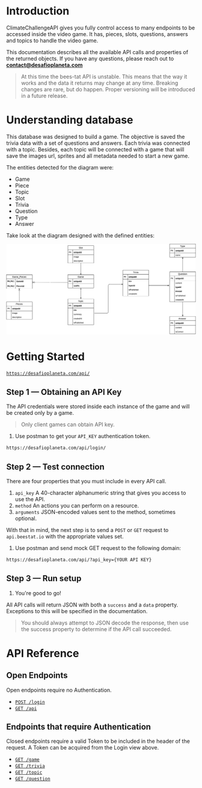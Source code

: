 # Introduction

ClimateChallengeAPI gives you fully control access to many endpoints to be accessed inside the video game. It has, pieces, slots, questions, answers and topics to handle the video game.

This documentation describes all the available API calls and properties of the returned objects. If you have any questions, please reach out to **contact@desafioplaneta.com**

> At this time the bees-tat API is unstable. This means that the way it works and the data it returns may change at any time. Breaking changes are rare, but do happen. Proper versioning will be introduced in a future release.

# Understanding database

This database was designed to build a game. The objective is saved the trivia data with a set of questions and answers. Each trivia was connected with a topic. Besides, each topic will be connected with a game that will save the images url, sprites and all metadata needed to start a new game.

The entities detected for the diagram were:

* Game
* Piece
* Topic
* Slot
* Trivia
* Question
* Type
* Answer

Take look at the diagram designed with the defined entities:

![Database Design](db/db-diagram.png)


# Getting Started

[`https://desafioplaneta.com/api/`](https://desafioplaneta.com/api/)

## Step 1 — Obtaining an API Key

The API credentials were stored inside each instance of the game and will be created only by a game.

> Only client games can obtain API key.

1. Use postman to get your `API_KEY` authentication token.

```bash
https://desafioplaneta.com/api/login/
```

## Step 2 — Test connection

There are four properties that you must include in every API call.

1. `api_key` A 40-character alphanumeric string that gives you access to use the API.
2. `method` An actions you can perform on a resource.
3. `arguments` JSON-encoded values sent to the method, sometimes optional.

With that in mind, the next step is to send a `POST` or `GET` request to `api.beestat.io` with the appropriate values set.

1. Use postman and send mock GET request to the following domain:

```bash
https://desafioplaneta.com/api/?api_key={YOUR API KEY}
```

## Step 3 — Run setup

1. You're good to go!

All API calls will return JSON with both a `success` and a `data` property. Exceptions to this will be specified in the documentation.

> You should always attempt to JSON decode the response, then use the success property to determine if the API call succeeded.

# API Reference

## Open Endpoints

Open endpoints require no Authentication.

* [`POST /login`](api/auth_api/post.md)
* [`GET /api`](api/base_api/get.md)

## Endpoints that require Authentication

Closed endpoints require a valid Token to be included in the header of the
request. A Token can be acquired from the Login view above.

* [`GET /game`](api/game_api/get.md)
* [`GET /trivia`](api/trivia_api/get.md)
* [`GET /topic`](api/topic_api/get.md)
* [`GET /question`](api/question_api/get.md)

